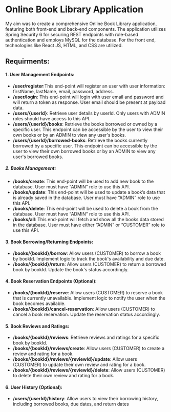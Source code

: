 # Online Book Library Application 


My aim was to create a comprehensive Online Book Library application, featuring both front-end and back-end components. The application utilizes Spring Security 6 for securing REST endpoints with role-based authentication and employs MySQL for the database. For the front end, technologies like React JS, HTML, and CSS are utilized.

## Requirments: 
#### 1. User Management Endpoints:
* <b> /user/register</b>:This end-point will register an user with user information: firstName, lastName, email, password, address.
* <b>/user/login</b>: This end-point will login with user email and password and will return a token as response. User email should be present at payload data.
* <b>/users/{userId}</b>: Retrieve user details by userId. Only users with ADMIN roles should have access to this API.
* <b>/users/{userId}/books</b>: Retrieve the books borrowed or owned by a specific user. This endpoint can be accessible by the user to view their own books or by an ADMIN to view any user's books.
* <b>/users/{userId}/borrowed-books</b>: Retrieve the books currently borrowed by a specific user. This endpoint can be accessible by the user to view their own borrowed books or by an ADMIN to view any user's borrowed books.
##### 2. Books Management:
* **/books/create**: This end-point will be used to add new book to the database. User must have “ADMIN” role to use this API.
* **/books/update**: This end-point will be used to update a book’s data that is already saved in the database. User must have “ADMIN” role to use this API.
* **/books/delete**: This end-point will be used to delete a book from the database. User must have “ADMIN” role to use this API.
* **/books/all**: This end-point will fetch and show all the books data stored in the database. User must have either “ADMIN” or “CUSTOMER” role to use this API.
#### 3. Book Borrowing/Returning Endpoints:
* **/books/{bookId}/borrow**: Allow users (CUSTOMER) to borrow a book by bookId. Implement logic to track the book's availability and due date.
* **/books/{bookId}/return**: Allow users (CUSTOMER) to return a borrowed book by bookId. Update the book's status accordingly.
#### 4. Book Reservation Endpoints (Optional):
* **/books/{bookId}/reserve**: Allow users (CUSTOMER) to reserve a book that is currently unavailable. Implement logic to notify the user when the book becomes available.
* **/books/{bookId}/cancel-reservation**: Allow users (CUSTOMER) to cancel a book reservation. Update the reservation status accordingly.
#### 5. Book Reviews and Ratings:
* **/books/{bookId}/reviews**: Retrieve reviews and ratings for a specific book by bookId.
* **/books/{bookId}/reviews/create**: Allow users (CUSTOMER) to create a review and rating for a book.
* **/books/{bookId}/reviews/{reviewId}/update**: Allow users (CUSTOMER) to update their own review and rating for a book.
* **/books/{bookId}/reviews/{reviewId}/delete**: Allow users (CUSTOMER) to delete their own review and rating for a book.
#### 6. User History (Optional):
* **/users/{userId}/history**: Allow users to view their borrowing history, including borrowed books, due dates, and return dates
